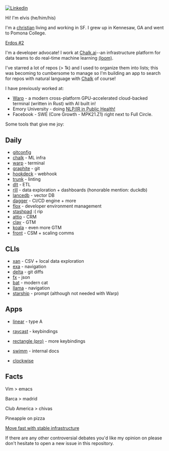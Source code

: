 ## <em></em>

[![Linkedin](https://img.shields.io/badge/-Linkedin-blue?style=flat-square&logo=Linkedin&logoColor=white&link=https://www.linkedin.com/in/elviskahoro/)](https://www.linkedin.com/in/elviskahoro/) 

Hi! I'm elvis (he/him/his)

I'm a [christian]([https://www.epicsf.com/](https://www.epicsf.com/about#vision)) living and working in SF. I grew up in Kennesaw, GA and went to Pomona College.

[Erdos #2](https://pages.pomona.edu/~sg064747/PAPERS/PRBTP.pdf)

I'm a developer advocate! I work at [Chalk.ai](https://chalk.ai)--an infrastructure platform for data teams to do real-time machine learning [(loom)](https://www.loom.com/share/2c50068829594de5a5e8d01177ac99d4).

I've starred a lot of repos (> 1k) and I used to organize them into lists; this was becoming to cumbersome to manage so I'm building an app to search for repos with natural language with [Chalk](https://chalk.ai) of course!

I have previously worked at:

- [Warp](https://warp.dev) - a modern cross-platform GPU-accelerated cloud-backed terminal (written in Rust) with AI built in!
- Emory University - doing [NLP/IR in Public Health!](https://pubmed.ncbi.nlm.nih.gov/36534457/)
- Facebook - SWE (Core Growth - MPK21.Z1) right next to Full Circle.

Some tools that give me joy:

## Daily
- [gitconfig](/.gitconfig)
- [chalk](https://chalk.ai) - ML infra
- [warp](https://warp.dev) - terminal
- [graphite](https://graphite.dev/) - git
- [hookdeck](https://hookdeck.com/) - webhook
- [trunk](https://trunk.io/) - linting
- [dlt](https://github.com/dlt-hub/dlt) - ETL
- [rill](https://www.rilldata.com/) - data exploration + dashboards (honorable mention: duckdb)
- [lancedb](https://lancedb.com/) - vector DB
- [dagger](https://dagger.io/) - CI/CD engine + more
- [flox](https://flox.dev/) - developer environment management
- [stashpad](https://www.stashpad.com/) :( rip
- [attio](https://attio.com/) - CRM
- [clay](http://clay.com/) - GTM
- [koala](https://getkoala.com/) - even more GTM
- [front](https://front.com/) - CSM + scaling comms


## CLIs
- [xan](https://github.com/medialab/xan) - CSV + local data exploration
- [exa](https://github.com/ogham/exa) - navigation
- [delta](https://github.com/dandavison/delta) - git diffs
- [fx](https://github.com/antonmedv/fx) - json
- [bat](https://github.com/sharkdp/bat) - modern cat
- [llama](https://github.com/antonmedv/llama) - navigation
- [starship](https://github.com/starship/starship) - prompt (although not needed with Warp)

## Apps
- [linear](https://linear.app/) - type A
- [raycast](https://www.raycast.com/) - keybindings
- [rectangle (pro)](https://rectangleapp.com/pro) - more keybindings
- [swimm](https://swimm.io) - internal docs

- [clockwise](https://www.getclockwise.com/)

## Facts

Vim > emacs

Barca > madrid

Club America > chivas

Pineapple on pizza

[Move fast with stable infrastructure](https://www.linkedin.com/in/elviskahoro)

If there are any other controversial debates you'd like my opinion on please don't hesitate to open a new issue in this repository.
